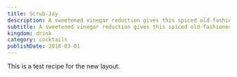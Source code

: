 ```yaml
---
title: Scrub-Jay
description: A sweetened vinegar reduction gives this spiced old-fashioned riff with a slighty tangy, sour twist.
subtitle: A sweetened vinegar reduction gives this spiced old-fashioned riff with a slighty tangy, sour twist.
kingdom: drink
category: cocktails
publishDate: 2018-03-01
---
```


This is a test recipe for the new layout.
